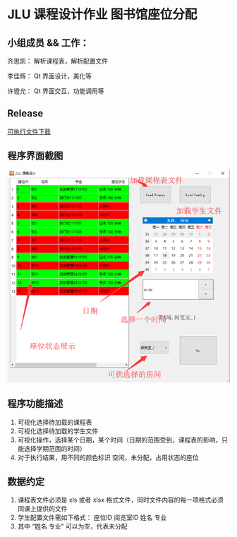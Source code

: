 # JLU 课程设计作业 图书馆座位分配


## 小组成员 && 工作：
  齐思凯： 解析课程表，解析配置文件
  
  李佳辉： Qt 界面设计，美化等
  
  许镫允： Qt 界面交互，功能调用等
  
## Release
[可执行文件下载][1]

## 程序界面截图
![运行界面截图][2]

## 程序功能描述

 1. 可视化选择待加载的课程表
 2. 可视化选择待加载的学生文件
 3. 可视化操作，选择某个日期，某个时间（日期的范围受到，课程表的影响，只能选择学期范围的时间）
 4. 对于执行结果，用不同的颜色标识  空闲，未分配，占用状态的座位

## 数据约定

 1. 课程表文件必须是 xls 或者 xlsx 格式文件，同时文件内容的每一项格式必须同课上提供的文件
 2. 学生配置文件需如下格式：
    座位ID	阅览室ID	姓名	专业
 3. 其中 “姓名	专业” 可以为空，代表未分配

 
  [1]: https://github.com/qisikai/JLU_homework_v1/tree/master/docs
  [2]: https://raw.githubusercontent.com/qisikai/JLU_homework_v1/master/docs/1.png
